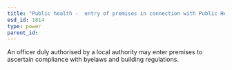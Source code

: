 ```yaml
---
title: "Public health -  entry of premises in connection with Public Health Act"
esd_id: 1814
type: power
parent_id:  
---
```


An officer duly authorised by a local authority may enter premises to ascertain compliance with byelaws and building regulations.

